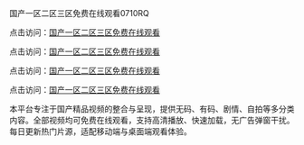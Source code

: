 国产一区二区三区免费在线观看0710RQ

点击访问：<a href="https://heiliaoll4qsx.pages.dev">国产一区二区三区免费在线观看</a> 

点击访问：<a href="https://heiliaoll4qsx.pages.dev">国产一区二区三区免费在线观看</a> 

点击访问：<a href="https://heiliaoll4qsx.pages.dev">国产一区二区三区免费在线观看</a> 

点击访问：<a href="https://heiliaoll4qsx.pages.dev">国产一区二区三区免费在线观看</a>

本平台专注于国产精品视频的整合与呈现，提供无码、有码、剧情、自拍等多分类内容。全部视频均可免费在线观看，支持高清播放、快速加载，无广告弹窗干扰。每日更新热门片源，适配移动端与桌面端观看体验。

<span style="display:none;">[Canonical link](https://github.com/I20250710/So10)</span>
